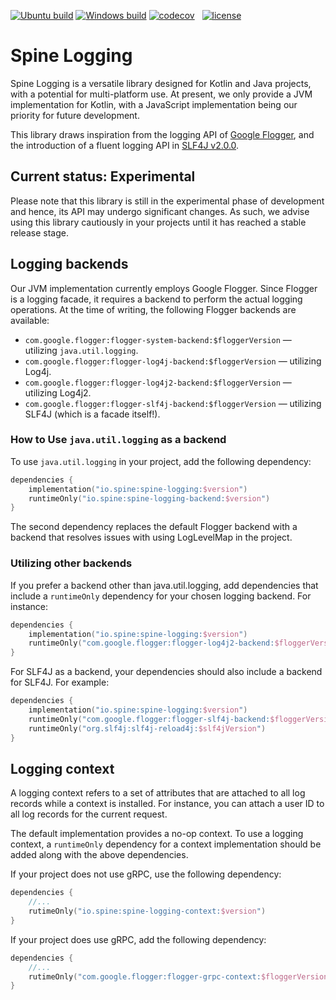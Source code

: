 [![Ubuntu build][ubuntu-build-badge]][gh-actions]
[![Windows build][windows-build-badge]][gh-actions]
[![codecov][codecov-badge]][codecov] &nbsp;
[![license][license-badge]][license]

# Spine Logging

Spine Logging is a versatile library designed for Kotlin and Java projects, with a potential
for multi-platform use. At present, we only provide a JVM implementation for Kotlin,
with a JavaScript implementation being our priority for future development.

This library draws inspiration from the logging API of [Google Flogger][flogger], and
the introduction of a fluent logging API in [SLF4J v2.0.0][fluent-slf4j].

## Current status: Experimental

Please note that this library is still in the experimental phase of development and hence,
its API may undergo significant changes. As such, we advise using this library cautiously in
your projects until it has reached a stable release stage.

## Logging backends

Our JVM implementation currently employs Google Flogger.
Since Flogger is a logging facade, it requires a backend to perform the actual logging operations.
At the time of writing, the following Flogger backends are available:

* `com.google.flogger:flogger-system-backend:$floggerVersion` — utilizing `java.util.logging`.
* `com.google.flogger:flogger-log4j-backend:$floggerVersion` — utilizing Log4j.
* `com.google.flogger:flogger-log4j2-backend:$floggerVersion` — utilizing Log4j2.
* `com.google.flogger:flogger-slf4j-backend:$floggerVersion` — utilizing SLF4J (which is a facade itself!).

### How to Use `java.util.logging` as a backend

To use `java.util.logging` in your project, add the following dependency:

```kotlin
dependencies {
    implementation("io.spine:spine-logging:$version")
    runtimeOnly("io.spine:spine-logging-backend:$version")
}
```
The second dependency replaces the default Flogger backend with a backend that resolves issues
with using LogLevelMap in the project.

### Utilizing other backends

If you prefer a backend other than java.util.logging, add dependencies that include a `runtimeOnly`
dependency for your chosen logging backend. For instance:

```kotlin
dependencies {
    implementation("io.spine:spine-logging:$version")
    runtimeOnly("com.google.flogger:flogger-log4j2-backend:$floggerVersion")
}
```

For SLF4J as a backend, your dependencies should also include a backend for SLF4J. For example:

```kotlin
dependencies {
    implementation("io.spine:spine-logging:$version")
    runtimeOnly("com.google.flogger:flogger-slf4j-backend:$floggerVersion")
    runtimeOnly("org.slf4j:slf4j-reload4j:$slf4jVersion")
}
```

## Logging context

A logging context refers to a set of attributes that are attached to all log records while
a context is installed. For instance, you can attach a user ID to all log records for
the current request.

The default implementation provides a no-op context. To use a logging context, a `runtimeOnly`
dependency for a context implementation should be added along with the above dependencies.

If your project does not use gRPC, use the following dependency:

```kotlin
dependencies {
    //...
    rutimeOnly("io.spine:spine-logging-context:$version")
}
```

If your project does use gRPC, add the following dependency:

```kotlin
dependencies {
    //...
    rutimeOnly("com.google.flogger:flogger-grpc-context:$floggerVersion")
}
```

[codecov]: https://codecov.io/gh/SpineEventEngine/logging
[codecov-badge]: https://codecov.io/gh/SpineEventEngine/logging/branch/master/graph/badge.svg
[license-badge]: https://img.shields.io/badge/license-Apache%20License%202.0-blue.svg?style=flat
[license]: http://www.apache.org/licenses/LICENSE-2.0
[gh-actions]: https://github.com/SpineEventEngine/logging/actions
[ubuntu-build-badge]: https://github.com/SpineEventEngine/logging/actions/workflows/build-on-ubuntu.yml/badge.svg
[windows-build-badge]: https://github.com/SpineEventEngine/logging/actions/workflows/build-on-windows.yml/badge.svg
[flogger]: https://google.github.io/flogger
[fluent-slf4j]: https://www.slf4j.org/manual.html#fluent
